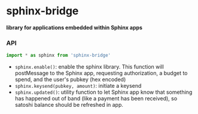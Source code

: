 # sphinx-bridge

**library for applications embedded within Sphinx apps**

### API
```js
import * as sphinx from 'sphinx-bridge'
```
- `sphinx.enable()`: enable the sphinx library. This function will postMessage to the Sphinx app, requesting authorization, a budget to spend, and the user's pubkey (hex encoded)
- `sphinx.keysend(pubkey, amount)`: initiate a keysend
- `sphinx.updated()`: utility function to let Sphinx app know that something has happened out of band (like a payment has been received), so satoshi balance should be refreshed in app.
